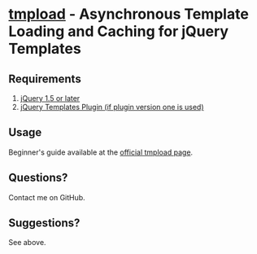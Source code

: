 [tmpload](http://markdalgleish.com/projects/tmpload) - Asynchronous Template Loading and Caching for jQuery Templates
=====================================================================================================================

Requirements
------------

1. [jQuery 1.5 or later](http://jquery.com/)
2. [jQuery Templates Plugin (if plugin version one is used)](http://github.com/jquery/jquery-tmpl)

Usage
-----

Beginner's guide available at the [official tmpload page](http://markdalgleish.com/projects/tmpload).

Questions?
----------

Contact me on GitHub.

Suggestions?
------------

See above.
